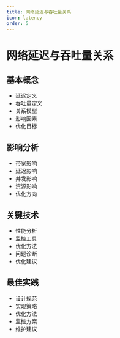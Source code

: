 ```yaml
---
title: 网络延迟与吞吐量关系
icon: latency
order: 5
---
```


# 网络延迟与吞吐量关系

## 基本概念
- 延迟定义
- 吞吐量定义
- 关系模型
- 影响因素
- 优化目标

## 影响分析
- 带宽影响
- 延迟影响
- 并发影响
- 资源影响
- 优化方向

## 关键技术
- 性能分析
- 监控工具
- 优化方法
- 问题诊断
- 优化建议

## 最佳实践
- 设计规范
- 实现策略
- 优化方法
- 监控方案
- 维护建议
